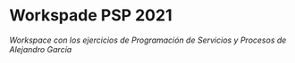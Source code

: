 # Workspade PSP 2021

*Workspace con los ejercicios de Programación de Servicios y Procesos de Alejandro García*